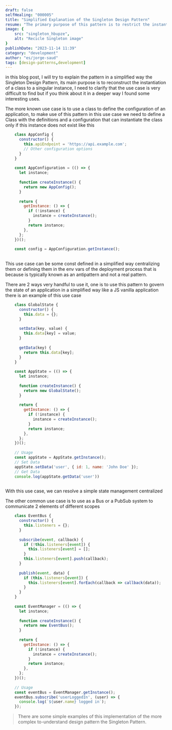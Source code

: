 ```yaml
---
draft: false
selfHealing: "000005"
title: "Simplified Explanation of the Singleton Design Pattern"
resume: "The primary purpose of this pattern is to restrict the instantiation of a class to a single instance. Although its use cases can be rare, Jorge highlights some practical applications."
image: {
    src: "singleton_hbupze",
    alt: "Recicle Singleton image"
}
publishDate: "2023-11-14 11:39"
category: "development"
author: "es/jorge-saud"
tags: [design-patterns,development]
---
```

in this blog post, I will try to explain the pattern in a simplified way the Singleton Design Pattern, its main purpose is to reconstruct the instantiation of a class to a singular instance, I need to clarify that the use case is very difficult to find but if you think about it in a deeper way I found some interesting uses.

The more known use case is to use a class to define the configuration of an application, to make use of this pattern in this use case we need to define a Class with the definitions and a configuration that can instantiate the class only if this instance does not exist like this
```js
    class AppConfig {
      constructor() {
        this.apiEndpoint = 'https://api.example.com';
        // Other configuration options
      }
    }
    
    const AppConfiguration = (() => {
      let instance;
    
      function createInstance() {
        return new AppConfig();
      }
    
      return {
        getInstance: () => {
          if (!instance) {
            instance = createInstance();
          }
          return instance;
        },
      };
    })();
    
    const config = AppConfiguration.getInstance();
    
```

This use case can be some const defined in a simplified way centralizing them or defining them in the env vars of the deployment process that is because is typically known as an antipattern and not a real pattern.

There are 2 ways very handful to use it, one is to use this pattern to govern the state of an application in a simplified way like a JS vanilla application there is an example of this use case

```js
    class GlobalState {
      constructor() {
        this.data = {};
      }
    
      setData(key, value) {
        this.data[key] = value;
      }
    
      getData(key) {
        return this.data[key];
      }
    }
    
    const AppState = (() => {
      let instance;
    
      function createInstance() {
        return new GlobalState();
      }
    
      return {
        getInstance: () => {
          if (!instance) {
            instance = createInstance();
          }
          return instance;
        },
      };
    })();
    
    // Usage
    const appState = AppState.getInstance();
    // Set Data
    appState.setData('user', { id: 1, name: 'John Doe' });
    // Get Data
    console.log(appState.getData('user'))
    
```

With this use case, we can resolve a simple state management centralized

The other common use case is to use as a Bus or a PubSub system to communicate 2 elements of different scopes

```js
    class EventBus {
      constructor() {
        this.listeners = {};
      }
    
      subscribe(event, callback) {
        if (!this.listeners[event]) {
          this.listeners[event] = [];
        }
        this.listeners[event].push(callback);
      }
    
      publish(event, data) {
        if (this.listeners[event]) {
          this.listeners[event].forEach(callback => callback(data));
        }
      }
    }
    
    const EventManager = (() => {
      let instance;
    
      function createInstance() {
        return new EventBus();
      }
    
      return {
        getInstance: () => {
          if (!instance) {
            instance = createInstance();
          }
          return instance;
        },
      };
    })();
    
    // Usage
    const eventBus = EventManager.getInstance();
    eventBus.subscribe('userLoggedIn', (user) => {
      console.log(`${user.name} logged in`);
    });
```

> There are some simple examples of this implementation of the more complex to-understand design pattern the Singleton Pattern.
